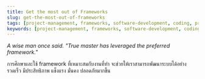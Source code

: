 ```yaml
---
title: Get the most out of Frameworks
slug: get-the-most-out-of-frameworks
tags: [project-management, frameworks, software-development, coding, programming, tools]
keywords: [project-management, frameworks, software-development, coding, programming, tools]
---
```

_A wise man once said. "True master has leveraged the preferred framework."_

การศึกษาและใช้ framework ที่เหมาะสมกับงานที่ทำ จะช่วยให้เราสามารถพัฒนาระบบได้อย่างรวดเร็ว มีประสิทธิภาพ แช็งแรง มั่นคง ปลอดภัยมากขึ้น